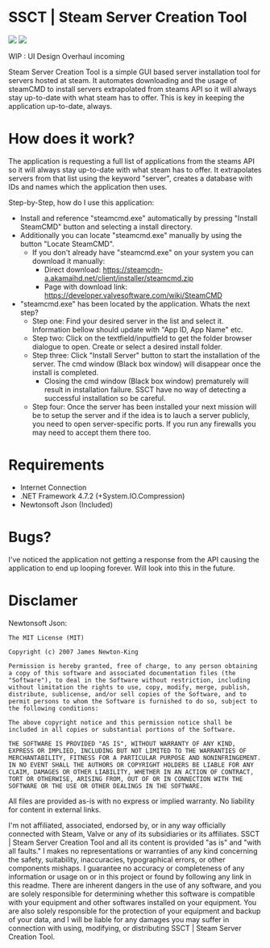 # SSCT | Steam Server Creation Tool
![](http://bytevaultstudio.se/ShareX/SteamServerCreationTool_kBDq9EGsNC.png)
![](http://bytevaultstudio.se/ShareX/SteamServerCreationTool_TSwIBYJCS1.png)

WIP : UI Design Overhaul incoming

Steam Server Creation Tool is a simple GUI based server installation tool for servers hosted at steam. 
It automates downloading and the usage of steamCMD to install servers extrapolated from steams API so it will always stay up-to-date with what steam has to offer.
This is key in keeping the application up-to-date, always.

# How does it work?
The application is requesting a full list of applications from the steams API so it will always stay up-to-date with what steam has to offer.
It extrapolates servers from that list using the keyword "server", creates a database with IDs and names which the application then uses.

Step-by-Step, how do I use this application:
- Install and reference "steamcmd.exe" automatically by pressing "Install SteamCMD" button and selecting a install directory.
- Additionally you can locate "steamcmd.exe" manually by using the button "Locate SteamCMD".
  - If you don't already have "steamcmd.exe" on your system you can download it manually:
    - Direct download: https://steamcdn-a.akamaihd.net/client/installer/steamcmd.zip
    - Page with download link: https://developer.valvesoftware.com/wiki/SteamCMD
- "steamcmd.exe" has been located by the application. Whats the next step?
  - Step one: Find your desired server in the list and select it. Information bellow should update with "App ID, App Name" etc.
  - Step two: Click on the textfield/inputfield to get the folder browser dialogue to open. Create or select a desired install folder.
  - Step three: Click "Install Server" button to start the installation of the server. The cmd window (Black box window) will disappear once the install is completed. 
    - Closing the cmd window (Black box window) prematurely will result in installation failure. SSCT have no way of detecting a successful installation so be careful.
  - Step four: Once the server has been installed your next mission will be to setup the server and if the idea is to lauch a server publicly, you need to open server-specific ports. If you run any firewalls you may need to accept them there too.
  
# Requirements
- Internet Connection
- .NET Framework 4.7.2 (+System.IO.Compression)
- Newtonsoft Json (Included)

# Bugs?
I've noticed the application not getting a response from the API causing the application to end up looping forever. Will look into this in the future.

# Disclamer
Newtonsoft Json:
```
The MIT License (MIT)

Copyright (c) 2007 James Newton-King

Permission is hereby granted, free of charge, to any person obtaining a copy of this software and associated documentation files (the "Software"), to deal in the Software without restriction, including without limitation the rights to use, copy, modify, merge, publish, distribute, sublicense, and/or sell copies of the Software, and to permit persons to whom the Software is furnished to do so, subject to the following conditions:

The above copyright notice and this permission notice shall be included in all copies or substantial portions of the Software.

THE SOFTWARE IS PROVIDED "AS IS", WITHOUT WARRANTY OF ANY KIND, EXPRESS OR IMPLIED, INCLUDING BUT NOT LIMITED TO THE WARRANTIES OF MERCHANTABILITY, FITNESS FOR A PARTICULAR PURPOSE AND NONINFRINGEMENT. IN NO EVENT SHALL THE AUTHORS OR COPYRIGHT HOLDERS BE LIABLE FOR ANY CLAIM, DAMAGES OR OTHER LIABILITY, WHETHER IN AN ACTION OF CONTRACT, TORT OR OTHERWISE, ARISING FROM, OUT OF OR IN CONNECTION WITH THE SOFTWARE OR THE USE OR OTHER DEALINGS IN THE SOFTWARE.
```

All files are provided as-is with no express or implied warranty. No liability for content in external links.

I'm not affiliated, associated, endorsed by, or in any way officially connected with Steam, Valve or any of its subsidiaries or its affiliates. SSCT | Steam Server Creation Tool and all its content is provided "as is" and "with all faults." I makes no representations or warranties of any kind concerning the safety, suitability, inaccuracies, typographical errors, or other components mishaps. I guarantee no accuracy or completeness of any information or usage on or in this project or found by following any link in this readme. There are inherent dangers in the use of any software, and you are solely responsible for determining whether this software is compatible with your equipment and other softwares installed on your equipment. You are also solely responsible for the protection of your equipment and backup of your data, and I will be liable for any damages you may suffer in connection with using, modifying, or distributing SSCT | Steam Server Creation Tool.
